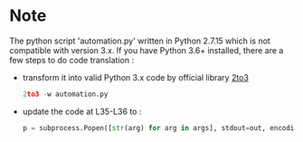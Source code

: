 # Note

The python script 'automation.py' written in Python 2.7.15 which is not
compatible with version 3.x. If you have Python 3.6+ installed, there
are a few steps to do code translation :

*   transform it into valid Python 3.x code by official library [2to3](https://docs.python.org/2/library/2to3.html)

    ```python
    2to3 -w automation.py
    ```

*   update the code at L35-L36 to :
    ```python
    p = subprocess.Popen([str(arg) for arg in args], stdout=out, encoding='utf-8')
    ```